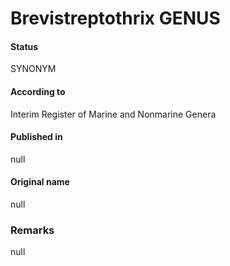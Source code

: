 Brevistreptothrix GENUS
=======

#### Status
SYNONYM

#### According to
Interim Register of Marine and Nonmarine Genera

#### Published in
null

#### Original name
null

### Remarks
null